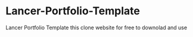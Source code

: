 # Lancer-Portfolio-Template
Lancer Portfolio Template this clone website for free to downolad and use 
